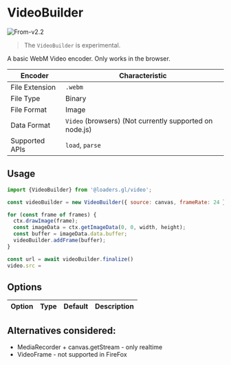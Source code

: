 # VideoBuilder

<p class="badges">
  <img src="https://img.shields.io/badge/From-v2.2-blue.svg?style=flat-square" alt="From-v2.2" />
</p>

> The `VideoBuilder` is experimental.

A basic WebM Video encoder. Only works in the browser.

| Encoder        | Characteristic                                          |
| -------------- | ------------------------------------------------------- |
| File Extension | `.webm`                                                  |
| File Type      | Binary                                                  |
| File Format    | Image                                                   |
| Data Format    | `Video` (browsers) (Not currently supported on node.js) |
| Supported APIs | `load`, `parse`                                         |

## Usage

```js
import {VideoBuilder} from '@loaders.gl/video';

const videoBuilder = new VideoBuilder({ source: canvas, frameRate: 24 });

for (const frame of frames) {
  ctx.drawImage(frame);
  const imageData = ctx.getImageData(0, 0, width, height);
  const buffer = imageData.data.buffer;
  videoBuilder.addFrame(buffer);
}

const url = await videoBuilder.finalize()
video.src =
```

## Options

| Option | Type | Default | Description |
| ------ | ---- | ------- | ----------- |


## Alternatives considered:

* MediaRecorder + canvas.getStream - only realtime
* VideoFrame - not supported in FireFox